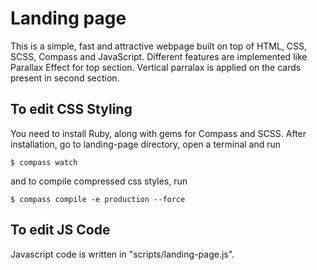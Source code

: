 Landing page
==============

This is a simple, fast and attractive webpage built on top of HTML, CSS, SCSS, Compass and JavaScript. Different features are implemented like Parallax Effect for top section. Vertical parralax is applied on the cards present in second section.

To edit CSS Styling
--------------
You need to install Ruby, along with gems for Compass and SCSS. After installation, go to landing-page directory, open a terminal and run

    $ compass watch

and to compile compressed css styles, run

    $ compass compile -e production --force

To edit JS Code
--------------
Javascript code is written in "scripts/landing-page.js".
